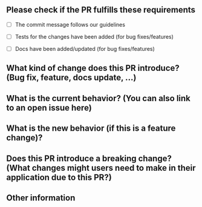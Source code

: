 ## Please check if the PR fulfills these requirements
- [ ] The commit message follows our guidelines
- [ ] Tests for the changes have been added (for bug fixes/features)
- [ ] Docs have been added/updated (for bug fixes/features)


## What kind of change does this PR introduce? (Bug fix, feature, docs update, ...)



## What is the current behavior? (You can also link to an open issue here)



## What is the new behavior (if this is a feature change)?



## Does this PR introduce a breaking change? (What changes might users need to make in their application due to this PR?)



## Other information
